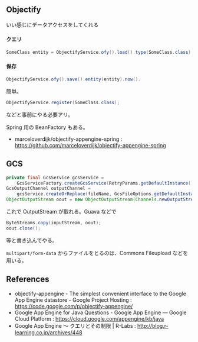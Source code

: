 Objectify
---

いい感じにデータアクセスをしてくれる

#### クエリ

```java
SomeClass entity = ObjectifyService.ofy().load().type(SomeClass.class).filter("id", someId).first().now();
```

#### 保存

```java
ObjectifyService.ofy().save().entity(entity).now().
```

簡単。

```java
ObjectifyService.register(SomeClass.class);
```

などと事前にやる必要アリ。

Spring 用の BeanFactory もある。

- marceloverdijk/objectify-appengine-spring : https://github.com/marceloverdijk/objectify-appengine-spring

GCS
---

```java
private final GcsService gcsService =
    GcsServiceFactory.createGcsService(RetryParams.getDefaultInstance());
GcsOutputChannel outputChannel =
    gcsService.createOrReplace(fileName, GcsFileOptions.getDefaultInstance());
ObjectOutputStream oout = new ObjectOutputStream(Channels.newOutputStream(outputChannel));
```

これで OutputStream が取れる。Guava などで

```java
ByteStreams.copy(inputStream, oout);
oout.close();
```

等と書き込んでやる。

`multipart/form-data` からファイルをとるのは、Commons Fileupload などを用いる。

References
---

- objectify-appengine - The simplest convenient interface to the Google App Engine datastore - Google Project Hosting : https://code.google.com/p/objectify-appengine/
- Google App Engine for Java Questions - Google App Engine — Google Cloud Platform : https://cloud.google.com/appengine/kb/java
- Google App Engine ～ クエリとその制限 | R-Labs : http://blog.r-learning.co.jp/archives/448
